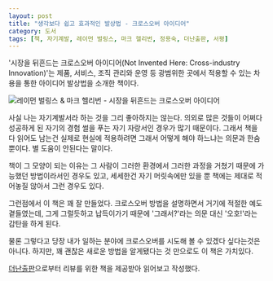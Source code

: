```yaml
---
layout: post
title: "생각보다 쉽고 효과적인 발상법 - 크로스오버 아이디어"
category: 도서
tags: [책, 자기계발, 레이먼 벌링스, 마크 헬리번, 정용숙, 더난출판, 서평]
---
```


'시장을 뒤흔드는 크로스오버 아이디어(Not Invented Here: Cross-industry Innovation)'는
제품, 서비스, 조직 관리와 운영 등 광범위한 곳에서 적용할 수 있는
차용을 통한 아이디어 발상법을 소개한 책이다.

![레이먼 벌링스 & 마크 헬리번 - 시장을 뒤흔드는 크로스오버 아이디어](https://lh3.googleusercontent.com/-BUo_PqklcKw/WEbKT1xCo-I/AAAAAAAARpc/emb89A2GCF80A9IGHQLYBCy2-q5eGWTowCKgB/w450/not-invented-here-cross-industry-innovation-book.jpg "다른 산업에서 이미 검증된 방법을 어떻게 적용할 수 있을지를 소개한다.")

사실 나는 자기계발서라 하는 것을 그리 좋아하지는 않는다.
의외로 많은 것들이 어쩌다 성공하게 된 자기의 경험 썰을 푸는 자기 자랑서인 경우가 많기 때문이다.
그래서 책을 다 읽어도 남는건 실제로 현실에 적용하려면 그래서 어떻게 해야 하느냐는 의문과 한숨 뿐이다.
별 도움이 안된다는 말이다.

책이 그 모양이 되는 이유는
그 사람이 그러한 환경에서 그러한 과정을 거쳤기 때문에 가능했던 방법이라서인 경우도 있고,
세세한건 자기 머릿속에만 있을 뿐 책에는 제대로 적어놓질 않아서 그런 경우도 있다.

그런점에서 이 책은 꽤 잘 만들었다.
크로스오버 방법을 설명하면서 거기에 적절한 예도 곁들였는데,
그게 그럴듯하고 납득이가기 때문에 '그래서?'라는 의문 대신 '오호!'라는 감탄을 하게 된다.

물론 그렇다고 당장 내가 일하는 분야에 크로스오버를 시도해 볼 수 있겠다 싶다는것은 아니다.
하지만, 꽤 괜찮은 새로운 방법을 알게됐다는 것 만으로도 이 책은 가치있다.

<div class="im im-info">
<p><a href="http://www.thenanbiz.com/">더난출판</a>으로부터 리뷰를 위한 책을 제공받아 읽어보고 작성했다.</p>
</div>
